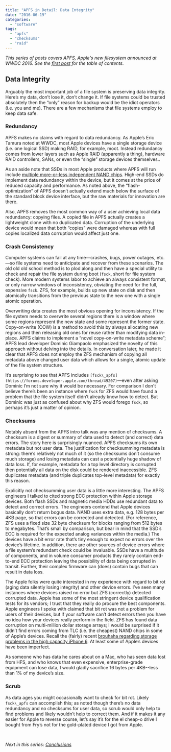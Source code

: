 ```yaml
---
title: "APFS in Detail: Data Integrity"
date: "2016-06-19"
categories: 
  - "software"
tags: 
  - "apfs"
  - "checksums"
  - "raid"
---
```


_This series of posts covers APFS, Apple's new filesystem announced at WWDC 2016. See the [first post]( http://dtrace.org/blogs/ahl/2016/06/19/apfs-part1) for the table of contents._

## Data Integrity

Arguably the most important job of a file system is preserving data integrity. Here’s my data, don’t lose it, don’t change it. If file systems could be trusted absolutely then the “only” reason for backup would be the idiot operators (i.e. you and me). There are a few mechanisms that file systems employ to keep data safe.

### Redundancy

APFS makes no claims with regard to data redundancy. As Apple’s Eric Tamura noted at WWDC, most Apple devices have a single storage device (i.e. one logical SSD) making RAID, for example, moot. Instead redundancy comes from lower layers such as Apple RAID (apparently a thing), hardware RAID controllers, SANs, or even the “single” storage devices themselves..

As an aside note that SSDs in most Apple products where APFS will run include [multiple more-or-less independent NAND chips](https://www.ifixit.com/Teardown/MacBook+Pro+13-Inch+Retina+Display+Early+2015+Teardown/38300#s86949). High-end SSDs do implement data redundancy within the device, but it comes at the price of reduced capacity and performance. As noted above, the “flash-optimization” of APFS doesn’t actually extend much below the surface of the standard block device interface, but the raw materials for innovation are there.

Also, APFS removes the most common way of a user achieving local data redundancy: copying files. A copied file in APFS actually creates a lightweight clone with no duplicated data. Corruption of the underlying device would mean that both “copies” were damaged whereas with full copies localized data corruption would affect just one.

### Crash Consistency

Computer systems can fail at any time—crashes, bugs, power outages, etc.—so file systems need to anticipate and recover from these scenarios. The old old old school method is to plod along and then have a special utility to check and repair the file system during boot (`fsck`, short for file system check). More modern systems labor to achieve an always consistent format, or only narrow windows of inconsistency, obviating the need for the full, expensive `fsck`. ZFS, for example, builds up new state on disk and then atomically transitions from the previous state to the new one with a single atomic operation.

Overwriting data creates the most obvious opening for inconsistency. If the file system needs to overwrite several regions there is a window where some regions represent the new state and some represent the former state. Copy-on-write (COW) is a method to avoid this by always allocating new regions and then releasing old ones for reuse rather than modifying data in-place. APFS claims to implement a “novel copy-on-write metadata scheme”; APFS lead developer Dominic Giampaolo emphasized the novelty of this approach without delving into the details. In conversation later, he made it clear that APFS does not employ the ZFS mechanism of copying all metadata above changed user data which allows for a single, atomic update of the file system structure.

It’s surprising to see that APFS includes `[fsck\_apfs](https://forums.developer.apple.com/thread/49207)`—even after asking Dominic I’m not sure why it would be necessary. For comparison I don't believe there’s been an instance where `fsck` for ZFS would have found a problem that the file system itself didn’t already know how to detect. But Dominic was just as confused about why ZFS would forego `fsck`, so perhaps it’s just a matter of opinion.

### Checksums

Notably absent from the APFS intro talk was any mention of checksums. A checksum is a digest or summary of data used to detect (and correct) data errors. The story here is surprisingly nuanced. APFS checksums its own metadata but not user data. The justification for checksumming metadata is strong: there’s relatively not much of it (so the checksums don’t consume much storage) and losing metadata can cast a potentially huge shadow of data loss. If, for example, metadata for a top level directory is corrupted then potentially all data on the disk could be rendered inaccessible. ZFS duplicates metadata (and triple duplicates top-level metadata) for exactly this reason.

Explicitly not checksumming user data is a little more interesting. The APFS engineers I talked to cited strong ECC protection within Apple storage devices. Both flash SSDs and magnetic media HDDs use redundant data to detect and correct errors. The engineers contend that Apple devices basically don’t return bogus data. NAND uses extra data, e.g. 128 bytes per 4KB page, so that errors can be corrected and detected. (For reference, ZFS uses a fixed size 32 byte checksum for blocks ranging from 512 bytes to megabytes. That’s small by comparison, but bear in mind that the SSD’s ECC is required for the expected analog variances within the media.) The devices have a bit error rate that’s tiny enough to expect no errors over the device’s lifetime. In addition, there are other sources of device errors where a file system’s redundant check could be invaluable. SSDs have a multitude of components, and in volume consumer products they rarely contain end-to-end ECC protection leaving the possibility of data being corrupted in transit. Further, their complex firmware can (does) contain bugs that can result in data loss.

The Apple folks were quite interested in my experience with regard to bit rot (aging data silently losing integrity) and other device errors. I’ve seen many instances where devices raised no error but ZFS (correctly) detected corrupted data. Apple has some of the most stringent device qualification tests for its vendors; I trust that they really do procure the best components. Apple engineers I spoke with claimed that bit rot was not a problem for users of their devices, but if your software can’t detect errors then you have no idea how your devices really perform in the field. ZFS has found data corruption on multi-million dollar storage arrays; I would be surprised if it didn’t find errors coming from TLC (i.e. the cheapest) NAND chips in some of Apple’s devices. Recall the (fairly) recent [brouhaha regarding storage problems in the high capacity iPhone 6](http://www.iphonehacks.com/2014/11/128gb-iphone-6-and-plus-boot-loops.html). At least some of Apple’s devices have been imperfect.

As someone who has data he cares about on a Mac, who has seen data lost from HFS, and who knows that even expensive, enterprise-grade equipment can lose data, I would gladly sacrifice 16 bytes per 4KB--less than 1% of my device’s size.

### Scrub

As data ages you might occasionally want to check for bit rot. Likely `fsck\_apfs` can accomplish this; as noted though there’s no data redundancy and no checksums for user data, so scrub would only help to find problems and likely wouldn’t help to correct them. And if it makes it any easier for Apple to reverse course, let’s say it’s for the el cheap-o drive I bought from Fry’s not for the gold-plated device I got from Apple.

 

_Next in this series: [Conclusions](http://dtrace.org/blogs/ahl/2016/06/19/apfs-part6/)_
